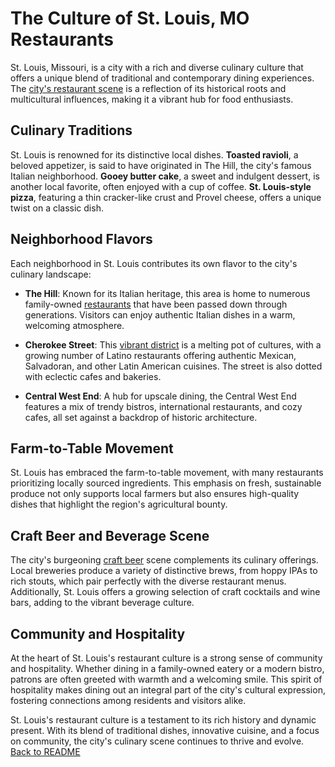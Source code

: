 # The Culture of St. Louis, MO Restaurants

St. Louis, Missouri, is a city with a rich and diverse culinary culture that offers a unique blend of traditional and contemporary dining experiences. The [city's restaurant scene](STLRestuarants.geojson) is a reflection of its historical roots and multicultural influences, making it a vibrant hub for food enthusiasts.

## Culinary Traditions

St. Louis is renowned for its distinctive local dishes. **Toasted ravioli**, a beloved appetizer, is said to have originated in The Hill, the city's famous Italian neighborhood. **Gooey butter cake**, a sweet and indulgent dessert, is another local favorite, often enjoyed with a cup of coffee. **St. Louis-style pizza**, featuring a thin cracker-like crust and Provel cheese, offers a unique twist on a classic dish.

## Neighborhood Flavors

Each neighborhood in St. Louis contributes its own flavor to the city's culinary landscape:

- **The Hill**: Known for its Italian heritage, this area is home to numerous family-owned [restaurants](BestItalianTheHill.md) that have been passed down through generations. Visitors can enjoy authentic Italian dishes in a warm, welcoming atmosphere.

- **Cherokee Street**: This [vibrant district](CherokeeDistrict.md) is a melting pot of cultures, with a growing number of Latino restaurants offering authentic Mexican, Salvadoran, and other Latin American cuisines. The street is also dotted with eclectic cafes and bakeries.

- **Central West End**: A hub for upscale dining, the Central West End features a mix of trendy bistros, international restaurants, and cozy cafes, all set against a backdrop of historic architecture.

## Farm-to-Table Movement

St. Louis has embraced the farm-to-table movement, with many restaurants prioritizing locally sourced ingredients. This emphasis on fresh, sustainable produce not only supports local farmers but also ensures high-quality dishes that highlight the region's agricultural bounty.

## Craft Beer and Beverage Scene

The city's burgeoning [craft beer](CraftBeer.md) scene complements its culinary offerings. Local breweries produce a variety of distinctive brews, from hoppy IPAs to rich stouts, which pair perfectly with the diverse restaurant menus. Additionally, St. Louis offers a growing selection of craft cocktails and wine bars, adding to the vibrant beverage culture.

## Community and Hospitality

At the heart of St. Louis's restaurant culture is a strong sense of community and hospitality. Whether dining in a family-owned eatery or a modern bistro, patrons are often greeted with warmth and a welcoming smile. This spirit of hospitality makes dining out an integral part of the city's cultural expression, fostering connections among residents and visitors alike.

St. Louis's restaurant culture is a testament to its rich history and dynamic present. With its blend of traditional dishes, innovative cuisine, and a focus on community, the city's culinary scene continues to thrive and evolve.
[Back to README](README.md)

